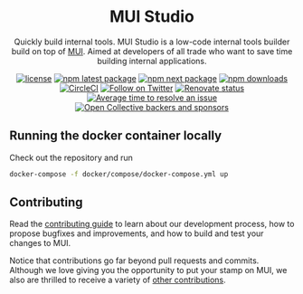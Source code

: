 <h1 align="center">MUI Studio</h1>

<div align="center">

Quickly build internal tools. MUI Studio is a low-code internal tools builder build on top of [MUI](https://mui.com/). Aimed at developers of all trade who want to save time building internal applications.

[![license](https://img.shields.io/badge/license-MIT-blue.svg)](https://github.com/mui/material-ui/blob/HEAD/LICENSE)
[![npm latest package](https://img.shields.io/npm/v/@mui/studio/latest.svg)](https://www.npmjs.com/package/@mui/studio)
[![npm next package](https://img.shields.io/npm/v/@mui/studio/next.svg)](https://www.npmjs.com/package/@mui/studio@alpha)
[![npm downloads](https://img.shields.io/npm/dm/@mui/studio.svg)](https://www.npmjs.com/package/@mui/studio)
[![CircleCI](https://circleci.com/gh/mui/studio/tree/master.svg?style=shield)](https://app.circleci.com/pipelines/github/mui/studio?branch=master)
[![Follow on Twitter](https://img.shields.io/twitter/follow/MUI_hq.svg?label=follow+MUI)](https://twitter.com/MUI_hq)
[![Renovate status](https://img.shields.io/badge/renovate-enabled-brightgreen.svg)](https://github.com/mui/mui-studio/issues/8)
[![Average time to resolve an issue](https://isitmaintained.com/badge/resolution/mui/studio.svg)](https://isitmaintained.com/project/mui/studio 'Average time to resolve an issue')
[![Open Collective backers and sponsors](https://img.shields.io/opencollective/all/mui)](https://opencollective.com/mui)

</div>

## Running the docker container locally

Check out the repository and run

```sh
docker-compose -f docker/compose/docker-compose.yml up
```

## Contributing

Read the [contributing guide](/CONTRIBUTING.md) to learn about our development process, how to propose bugfixes and improvements, and how to build and test your changes to MUI.

Notice that contributions go far beyond pull requests and commits.
Although we love giving you the opportunity to put your stamp on MUI, we also are thrilled to receive a variety of [other contributions](https://mui.com/getting-started/faq/#mui-is-awesome-how-can-i-support-the-project).
